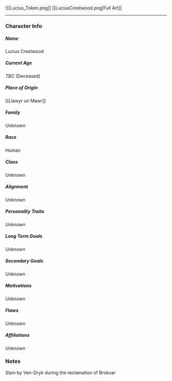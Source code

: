 ![[Lucius_Token.png]]
[[LuciusCrestwood.png|Full Art]]

---
### Character Info

##### Name 
Lucius Crestwood

##### Current Age
*TBC*  (Deceased)

##### Place of Origin
[[Llawyr un Mawr]]

##### Family
Unknown

##### Race
Human

##### Class
Unknown

##### Alignment
Unknown

##### Personality Traits
Unknown

##### Long Term Goals
Unknown

##### Secondary Goals
Unknown

##### Motivations
Unknown

##### Flaws
Unknown

##### Affiliations
Unknown

### Notes

Slain by Ven-Dryk during the reclamation of Brokvar